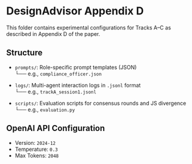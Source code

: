 # DesignAdvisor Appendix D

This folder contains experimental configurations for Tracks A–C as described in Appendix D of the paper.

## Structure

- `prompts/`: Role-specific prompt templates (JSON)  
  └── e.g., `compliance_officer.json`

- `logs/`: Multi-agent interaction logs in `.jsonl` format  
  └── e.g., `trackA_session1.jsonl`

- `scripts/`: Evaluation scripts for consensus rounds and JS divergence  
  └── e.g., `evaluation.py`

## OpenAI API Configuration

- Version: `2024-12`  
- Temperature: `0.3`  
- Max Tokens: `2048`
